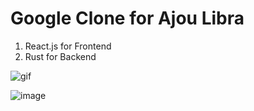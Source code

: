# Google Clone for Ajou Libra

1. React.js for Frontend
2. Rust for Backend
   

![gif](https://github.com/Alfex4936/Ajou-Library-GPT/assets/2356749/0c2168fb-6628-4597-876b-1663a9eaa321)

![image](https://github.com/Alfex4936/Ajou-Library-GPT/assets/2356749/20f704de-2933-478c-afda-ac2d1f26a1b2)
